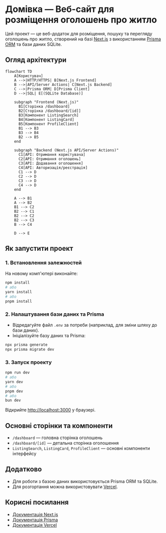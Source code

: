 # Домівка — Веб-сайт для розміщення оголошень про житло

Цей проект — це веб-додаток для розміщення, пошуку та перегляду оголошень про житло, створений на базі [Next.js](https://nextjs.org) з використанням [Prisma ORM](https://www.prisma.io/) та бази даних SQLite.

## Огляд архітектури

```mermaid
flowchart TD
    A[Користувач] 
    A -->|HTTP/HTTPS| B[Next.js Frontend]
    B -->|API/Server Actions| C[Next.js Backend]
    C -->|Prisma ORM| D[Prisma Client]
    D -->|SQL| E[(SQLite Database)]

    subgraph "Frontend (Next.js)"
      B1[Сторінка /dashboard]
      B2[Сторінка /dashboard/[id]]
      B3[Компонент ListingSearch]
      B4[Компонент ListingCard]
      B5[Компонент ProfileClient]
      B1 --> B3
      B3 --> B4
      B2 --> B5
    end

    subgraph "Backend (Next.js API/Server Actions)"
      C1[API: Отримання користувача]
      C2[API: Отримання оголошень]
      C3[API: Додавання оголошення]
      C4[API: Авторизація/реєстрація]
      C1 --> D
      C2 --> D
      C3 --> D
      C4 --> D
    end

    A --> B1
    A --> B2
    B1 --> C2
    B2 --> C1
    B2 --> C2
    B2 --> C3
    B --> C4

    D --> E
```

## Як запустити проект

### 1. Встановлення залежностей

На новому комп'ютері виконайте:

```bash
npm install
# або
yarn install
# або
pnpm install
```

### 2. Налаштування бази даних та Prisma

- Відредагуйте файл `.env` за потреби (наприклад, для зміни шляху до бази даних).
- Ініціалізуйте базу даних та Prisma:

```bash
npx prisma generate
npx prisma migrate dev
```

### 3. Запуск проекту

```bash
npm run dev
# або
yarn dev
# або
pnpm dev
# або
bun dev
```

Відкрийте [http://localhost:3000](http://localhost:3000) у браузері.

## Основні сторінки та компоненти

- `/dashboard` — головна сторінка оголошень
- `/dashboard/[id]` — детальна сторінка оголошення
- `ListingSearch`, `ListingCard`, `ProfileClient` — основні компоненти інтерфейсу

## Додатково

- Для роботи з базою даних використовується Prisma ORM та SQLite.
- Для розгортання можна використовувати [Vercel](https://vercel.com/).

## Корисні посилання

- [Документація Next.js](https://nextjs.org/docs)
- [Документація Prisma](https://www.prisma.io/docs)
- [Документація Vercel](https://vercel.com/docs)
